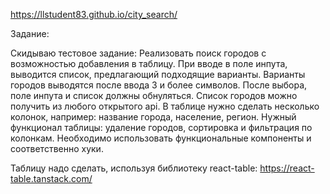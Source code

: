 https://llstudent83.github.io/city_search/

Задание:

Скидываю тестовое задание: Реализовать поиск городов с возможностью добавления в таблицу. При вводе в поле инпута, выводится список, предлагающий подходящие варианты. Варианты городов выводятся после ввода 3 и более символов. После выбора, поле инпута и список должны обнуляться. Список городов можно получить из любого открытого api. В таблице нужно сделать несколько колонок, например: название города, население, регион. Нужный функционал таблицы: удаление городов, сортировка и фильтрация по колонкам. Необходимо использовать функциональные компоненты и соответственно хуки.

Таблицу надо сделать, используя библиотеку react-table: https://react-table.tanstack.com/

